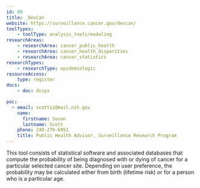 ```yaml
---
id: 89
title: _DevCan
website: https://surveillance.cancer.gov/devcan/
toolTypes:
	- toolType: analysis_tools/modeling
researchAreas:
	- researchArea: cancer_public_health
	- researchArea: cancer_health_disparities
	- researchArea: cancer_statistics
researchTypes:
	- researchType: epidemiologic
resourceAccess:
    type: register
docs:
    - doc: dccps

poc:
  - email: scotts2@mail.nih.gov
    name:
      firstname: Susan
      lastname: Scott
    phone: 240-276-6951
    title: Public Health Advisor, Surveillance Research Program
---
```

This tool consists of statistical software and associated databases that compute the probability of being diagnosed with or dying of cancer for a particular selected cancer site. Depending on user preference, the probability may be calculated either from birth (lifetime risk) or for a person who is a particular age. 

